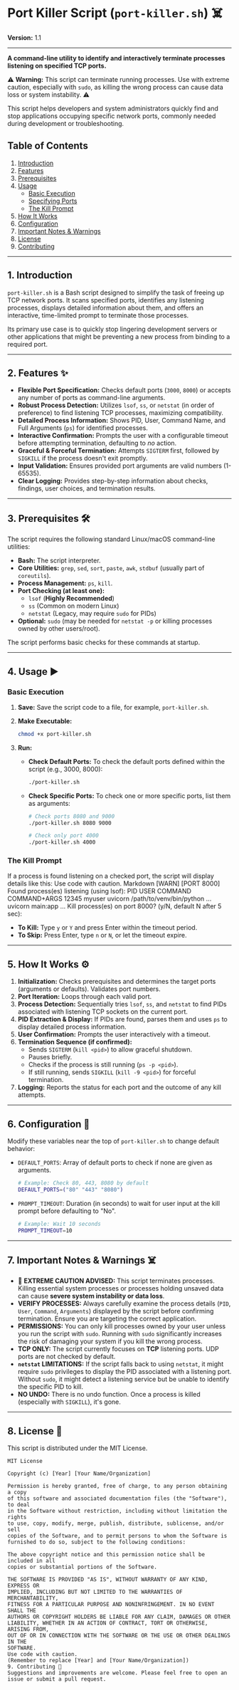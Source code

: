 # Port Killer Script (`port-killer.sh`) ☠️

**Version:** 1.1

---

**A command-line utility to identify and interactively terminate processes listening on specified TCP ports.**

⚠️ **Warning:** This script can terminate running processes. Use with extreme caution, especially with `sudo`, as killing the wrong process can cause data loss or system instability. ⚠️

This script helps developers and system administrators quickly find and stop applications occupying specific network ports, commonly needed during development or troubleshooting.

## Table of Contents

1.  [Introduction](#1-introduction)
2.  [Features](#2-features-✨)
3.  [Prerequisites](#3-prerequisites-🛠️)
4.  [Usage](#4-usage-▶️)
    *   [Basic Execution](#basic-execution)
    *   [Specifying Ports](#specifying-ports)
    *   [The Kill Prompt](#the-kill-prompt)
5.  [How It Works](#5-how-it-works-⚙️)
6.  [Configuration](#6-configuration-🔧)
7.  [Important Notes & Warnings](#7-important-notes--warnings-☠️)
8.  [License](#8-license-📜)
9.  [Contributing](#9-contributing-🤝)

---

## 1. Introduction

`port-killer.sh` is a Bash script designed to simplify the task of freeing up TCP network ports. It scans specified ports, identifies any listening processes, displays detailed information about them, and offers an interactive, time-limited prompt to terminate those processes.

Its primary use case is to quickly stop lingering development servers or other applications that might be preventing a new process from binding to a required port.

---

## 2. Features ✨

*   **Flexible Port Specification:** Checks default ports (`3000`, `8000`) or accepts any number of ports as command-line arguments.
*   **Robust Process Detection:** Utilizes `lsof`, `ss`, or `netstat` (in order of preference) to find listening TCP processes, maximizing compatibility.
*   **Detailed Process Information:** Shows PID, User, Command Name, and Full Arguments (`ps`) for identified processes.
*   **Interactive Confirmation:** Prompts the user with a configurable timeout before attempting termination, defaulting to *no* action.
*   **Graceful & Forceful Termination:** Attempts `SIGTERM` first, followed by `SIGKILL` if the process doesn't exit promptly.
*   **Input Validation:** Ensures provided port arguments are valid numbers (1-65535).
*   **Clear Logging:** Provides step-by-step information about checks, findings, user choices, and termination results.

---

## 3. Prerequisites 🛠️

The script requires the following standard Linux/macOS command-line utilities:

*   **Bash:** The script interpreter.
*   **Core Utilities:** `grep`, `sed`, `sort`, `paste`, `awk`, `stdbuf` (usually part of `coreutils`).
*   **Process Management:** `ps`, `kill`.
*   **Port Checking (at least one):**
    *   `lsof` (**Highly Recommended**)
    *   `ss` (Common on modern Linux)
    *   `netstat` (Legacy, may require `sudo` for PIDs)
*   **Optional:** `sudo` (may be needed for `netstat -p` or killing processes owned by other users/root).

The script performs basic checks for these commands at startup.

---

## 4. Usage ▶️

### Basic Execution

1.  **Save:** Save the script code to a file, for example, `port-killer.sh`.
2.  **Make Executable:**
    ```bash
    chmod +x port-killer.sh
    ```
3.  **Run:**

    *   **Check Default Ports:**
        To check the default ports defined within the script (e.g., 3000, 8000):
        ```bash
        ./port-killer.sh
        ```

    *   **Check Specific Ports:**
        To check one or more specific ports, list them as arguments:
        ```bash
        # Check ports 8080 and 9000
        ./port-killer.sh 8080 9000

        # Check only port 4000
        ./port-killer.sh 4000
        ```

### The Kill Prompt

If a process is found listening on a checked port, the script will display details like this:
Use code with caution.
Markdown
[WARN] [PORT 8000] Found process(es) listening (using lsof):
PID USER COMMAND COMMAND+ARGS
12345 myuser uvicorn /path/to/venv/bin/python ... uvicorn main:app ...
Kill process(es) on port 8000? (y/N, default N after 5 sec):
*   **To Kill:** Type `y` or `Y` and press Enter within the timeout period.
*   **To Skip:** Press Enter, type `n` or `N`, or let the timeout expire.

---

## 5. How It Works ⚙️

1.  **Initialization:** Checks prerequisites and determines the target ports (arguments or defaults). Validates port numbers.
2.  **Port Iteration:** Loops through each valid port.
3.  **Process Detection:** Sequentially tries `lsof`, `ss`, and `netstat` to find PIDs associated with listening TCP sockets on the current port.
4.  **PID Extraction & Display:** If PIDs are found, parses them and uses `ps` to display detailed process information.
5.  **User Confirmation:** Prompts the user interactively with a timeout.
6.  **Termination Sequence (if confirmed):**
    *   Sends `SIGTERM` (`kill <pid>`) to allow graceful shutdown.
    *   Pauses briefly.
    *   Checks if the process is still running (`ps -p <pid>`).
    *   If still running, sends `SIGKILL` (`kill -9 <pid>`) for forceful termination.
7.  **Logging:** Reports the status for each port and the outcome of any kill attempts.

---

## 6. Configuration 🔧

Modify these variables near the top of `port-killer.sh` to change default behavior:

*   `DEFAULT_PORTS`: Array of default ports to check if none are given as arguments.
    ```bash
    # Example: Check 80, 443, 8080 by default
    DEFAULT_PORTS=("80" "443" "8080")
    ```
*   `PROMPT_TIMEOUT`: Duration (in seconds) to wait for user input at the kill prompt before defaulting to "No".
    ```bash
    # Example: Wait 10 seconds
    PROMPT_TIMEOUT=10
    ```

---

## 7. Important Notes & Warnings ☠️

*   🛑 **EXTREME CAUTION ADVISED:** This script terminates processes. Killing essential system processes or processes holding unsaved data can cause **severe system instability or data loss**.
*   **VERIFY PROCESSES:** Always carefully examine the process details (`PID`, `User`, `Command`, `Arguments`) displayed by the script before confirming termination. Ensure you are targeting the correct application.
*   **PERMISSIONS:** You can only kill processes owned by your user unless you run the script with `sudo`. Running with `sudo` significantly increases the risk of damaging your system if you kill the wrong process.
*   **TCP ONLY:** The script currently focuses on **TCP** listening ports. UDP ports are not checked by default.
*   **`netstat` LIMITATIONS:** If the script falls back to using `netstat`, it might require `sudo` privileges to display the PID associated with a listening port. Without `sudo`, it might detect a listening service but be unable to identify the specific PID to kill.
*   **NO UNDO:** There is no undo function. Once a process is killed (especially with `SIGKILL`), it's gone.

---

## 8. License 📜

This script is distributed under the MIT License.

```text
MIT License

Copyright (c) [Year] [Your Name/Organization]

Permission is hereby granted, free of charge, to any person obtaining a copy
of this software and associated documentation files (the "Software"), to deal
in the Software without restriction, including without limitation the rights
to use, copy, modify, merge, publish, distribute, sublicense, and/or sell
copies of the Software, and to permit persons to whom the Software is
furnished to do so, subject to the following conditions:

The above copyright notice and this permission notice shall be included in all
copies or substantial portions of the Software.

THE SOFTWARE IS PROVIDED "AS IS", WITHOUT WARRANTY OF ANY KIND, EXPRESS OR
IMPLIED, INCLUDING BUT NOT LIMITED TO THE WARRANTIES OF MERCHANTABILITY,
FITNESS FOR A PARTICULAR PURPOSE AND NONINFRINGEMENT. IN NO EVENT SHALL THE
AUTHORS OR COPYRIGHT HOLDERS BE LIABLE FOR ANY CLAIM, DAMAGES OR OTHER
LIABILITY, WHETHER IN AN ACTION OF CONTRACT, TORT OR OTHERWISE, ARISING FROM,
OUT OF OR IN CONNECTION WITH THE SOFTWARE OR THE USE OR OTHER DEALINGS IN THE
SOFTWARE.
Use code with caution.
(Remember to replace [Year] and [Your Name/Organization])
9. Contributing 🤝
Suggestions and improvements are welcome. Please feel free to open an issue or submit a pull request.
